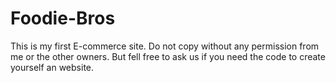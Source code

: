 # Foodie-Bros
This is my first E-commerce site.
Do not copy without any permission from me or the other owners.
But fell free to ask us if you need the code to create yourself an website.